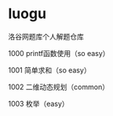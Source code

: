 # luogu
洛谷网题库个人解题仓库

1000 printf函数使用（so easy）<p>
1001 简单求和（so easy）<p>
1002 二维动态规划（common）<p>
1003 枚举（easy）<p>